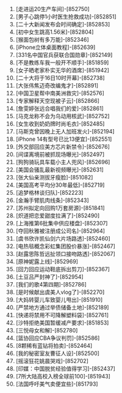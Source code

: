 
1. [走进运20生产车间]-[852750]
1. [男子心跳停1小时医生抢救成功]-[852851]
1. [二十大新闻发布会时间确定]-[852853]
1. [初中女生跳高1.56米]-[852804]
1. [猴面包树有多万能]-[852346]
1. [iPhone立体桌面教程]-[852639]
1. [331名中国官兵获联合国勋章]-[852149]
1. [不是教练车我一般开不顺手]-[851859]
1. [女子晒老家朴实无华的酒席]-[851942]
1. [二十大将于16日10时开幕]-[852738]
1. [大张伟焦迈奇改编鬼才]-[852891]
1. [中国卫星帮中南美洲救灾]-[852576]
1. [专家解释天空现被子云]-[852866]
1. [詹雯婷张远合唱我们的爱]-[852861]
1. [马克龙称不会为乌动用核武]-[852752]
1. [女生收到奶奶牌时尚毛衣]-[852485]
1. [马斯克曾因晚上无人加班发火]-[852194]
1. [iPhone 14有型号已比13便宜]-[852551]
1. [外交部回应美方芯片新禁令]-[852676]
1. [间谍离境前被抓现场曝光]-[852497]
1. [狗狗骑玩具车载小主人兜风]-[852696]
1. [美国会骚乱最新视频曝光]-[852631]
1. [张大仙亲测拔牙瘦脸]-[851082]
1. [美国高考平均分30年最低]-[852719]
1. [追梦格林谈归队]-[852223]
1. [金瀚手臂肌肉线条]-[852343]
1. [苏州拟定向回购1万套房源]-[851841]
1. [炽道把恋爱甜度拉满了]-[852490]
1. [上海推第6批集中供应楼盘]-[852307]
1. [夺回秋雅被注册成公司名]-[852964]
1. [虞书欣许凯仙剑六片场路透]-[852460]
1. [电热毯概念彩虹集团股价暴涨]-[852467]
1. [赵露思陈哲远扯领口接吻路透]-[852067]
1. [原神妮露上线]-[852969]
1. [回力回应运动鞋底拆出剪刀]-[852367]
1. [土豆吕严封神了]-[852954]
1. [我们的歌4第四期]-[852786]
1. [是时候献出虞美人vlog了]-[852270]
1. [大妈转婴儿车致婴儿甩出]-[851910]
1. [严禁地方通过举债储备土地]-[852189]
1. [快递将禁用不可降解塑料袋]-[852761]
1. [沙特拒绝美国暂缓减产要求]-[851853]
1. [三悦母女和解]-[852780]
1. [篮协回应CBA争议判罚]-[852586]
1. [8颗稀有蓝钻将拍卖]-[852464]
1. [我的秘密室友曹征人设]-[852500]
1. [摇滚狂花姚晨哭戏]-[852702]
1. [印媒：中国脱贫经验值得学习]-[852437]
1. [7所大陆高校入榜全球前100]-[851943]
1. [法国呼吁美气卖便宜些]-[851793]
